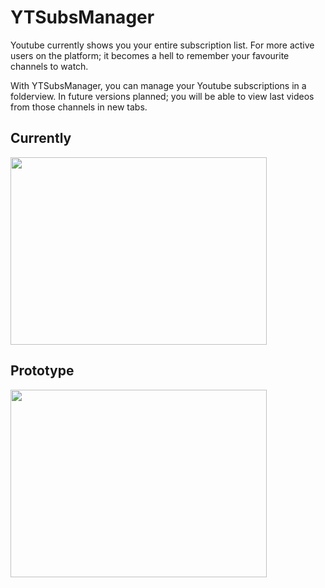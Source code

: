 # YTSubsManager

Youtube currently shows you your entire subscription list. For more active users on the platform; it becomes a hell to remember your favourite channels to watch. 

With YTSubsManager, you can manage your Youtube subscriptions in a folderview. In future versions planned; you will be able to view last videos from those channels in new tabs.

## Currently

<img src="http://gss.gs/mVs.jpg" height=300 width=410 >

## Prototype

<img src="http://gss.gs/VJm.jpg" height=300 width=410 >
